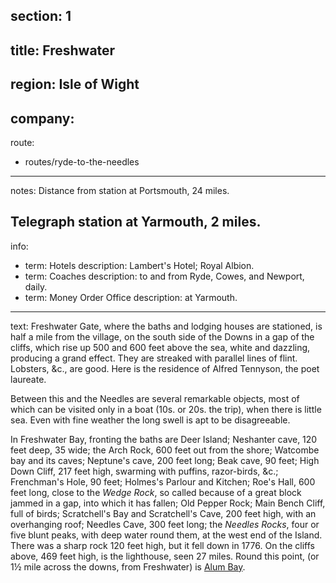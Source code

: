 ﻿section: 1
----
title: Freshwater
----
region: Isle of Wight
----
company:
----
route:
- routes/ryde-to-the-needles
----
notes: Distance from station at Portsmouth, 24 miles.

Telegraph station at Yarmouth, 2 miles.
----
info:
- term: Hotels
  description: Lambert's Hotel; Royal Albion.
- term: Coaches
  description: to and from Ryde, Cowes, and Newport, daily.
- term: Money Order Office
  description: at Yarmouth.
----
text: Freshwater Gate, where the baths and lodging houses are stationed, is half a mile from the village, on the south side of the Downs in a gap of the cliffs, which rise up 500 and 600 feet above the sea, white and dazzling, producing a grand effect. They are streaked with parallel lines of flint. Lobsters, &c., are good. Here is the residence of Alfred Tennyson, the poet laureate.

Between this and the Needles are several remarkable objects, most of which can be visited only in a boat (10s. or 20s. the trip), when there is little sea. Even with fine weather the long swell is apt to be disagreeable.

In Freshwater Bay, fronting the baths are Deer Island; Neshanter cave, 120 feet deep, 35 wide; the Arch Rock, 600 feet out from the shore; Watcombe bay and its caves; Neptune's cave, 200 feet long; Beak cave, 90 feet; High Down Cliff, 217 feet high, swarming with puffins, razor-birds, &c.; Frenchman's Hole, 90 feet; Holmes's Parlour and Kitchen; Roe's Hall, 600 feet long, close to the *Wedge Rock*, so called because of a great block jammed in a gap, into which it has fallen; Old Pepper Rock; Main Bench Cliff, full of birds; Scratchell's Bay and Scratchell's Cave, 200 feet high, with an overhanging roof; Needles Cave, 300 feet long; the *Needles Rocks*, four or five blunt peaks, with deep water round them, at the west end of the Island. There was a sharp rock 120 feet high, but it fell down in 1776. On the cliffs above, 469 feet high, is the lighthouse, seen 27 miles. Round this point, (or 1½ mile across the downs, from Freshwater) is [Alum Bay](/stations/alum-bay).
